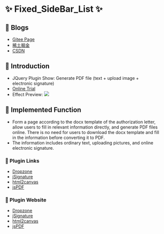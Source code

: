 # ✨ Fixed_SideBar_List ✨

## 🍬 Blogs

- [Gitee Page](https://yuziikuko.gitee.io/articles/00.html)
- [稀土掘金](https://juejin.cn/post/7209928548601610296)
- [CSDN](http://t.csdn.cn/WwqGp)

## 🍮 Introduction

- JQuery Plugin Show: Generate PDF file (text + upload image + electronic signature)
- [Online Trial](https://codesandbox.io/s/msg-to-pdf-so1f4b?file=/index.html)
- Effect Preview:
  ![](./AnimateEffect.gif)

## 🍫 Implemented Function

- Form a page according to the docx template of the authorization letter, allow users to fill in relevant information directly, and generate PDF files online. There is no need for users to download the docx template and fill in the information before converting it to PDF.
- The information includes ordinary text, uploading pictures, and online electronic signature.

### 🍰 Plugin Links

- [Dropzone](https://cdnjs.cloudflare.com/ajax/libs/dropzone/5.9.3/dropzone.min.js)
- [jSignature](https://cdnjs.cloudflare.com/ajax/libs/jSignature/2.1.3/jSignature.min.js)
- [html2canvas](https://cdnjs.cloudflare.com/ajax/libs/html2canvas/1.4.1/html2canvas.min.js)
- [jsPDF](https://cdnjs.cloudflare.com/ajax/libs/jspdf/1.5.3/jspdf.min.js)

### 🍭 Plugin Website

- [Dropzone](https://docs.dropzone.dev/configuration/basics/configuration-options)
- [jSignature](http://www.unbolt.net/jSignature/)
- [html2canvas](https://html2canvas.hertzen.com/)
- [jsPDF](https://parall.ax/products/jspdf)

